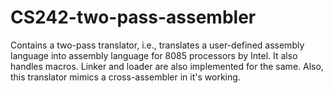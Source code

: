 CS242-two-pass-assembler
========================

Contains a two-pass translator, i.e., translates a user-defined assembly language into assembly language for 8085 processors by Intel. It also handles macros. Linker and loader are also implemented for the same. Also, this translator mimics a cross-assembler in it's working.
